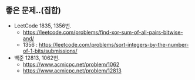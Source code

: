## 좋은 문제..(집합)

-   LeetCode 1835, 1356번.
    -   https://leetcode.com/problems/find-xor-sum-of-all-pairs-bitwise-and/
    -   1356 : https://leetcode.com/problems/sort-integers-by-the-number-of-1-bits/submissions/
-   백준 12813, 1062번.
    -   https://www.acmicpc.net/problem/1062
    -   https://www.acmicpc.net/problem/12813
